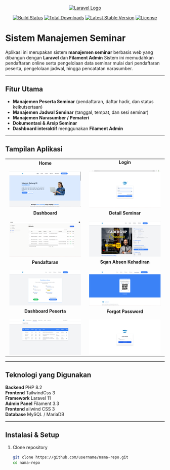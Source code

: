 <p align="center">
  <a href="https://laravel.com" target="_blank">
    <img src="https://raw.githubusercontent.com/laravel/art/master/logo-lockup/5%20SVG/2%20CMYK/1%20Full%20Color/laravel-logolockup-cmyk-red.svg" width="400" alt="Laravel Logo">
  </a>
</p>

<p align="center">
  <a href="https://github.com/laravel/framework/actions"><img src="https://github.com/laravel/framework/workflows/tests/badge.svg" alt="Build Status"></a>
  <a href="https://packagist.org/packages/laravel/framework"><img src="https://img.shields.io/packagist/dt/laravel/framework" alt="Total Downloads"></a>
 <a href="https://packagist.org/packages/laravel/framework"><img src="https://img.shields.io/packagist/v/laravel/framework" alt="Latest Stable Version"></a>
  <a href="https://packagist.org/packages/laravel/framework"><img src="https://img.shields.io/packagist/l/laravel/framework" alt="License"></a>
</p>


# Sistem Manajemen Seminar

Aplikasi ini merupakan sistem **manajemen seminar** berbasis web yang dibangun dengan **Laravel** dan **Filament Admin** Sistem ini memudahkan pendaftaran online serta pengelolaan data seminar mulai dari pendaftaran peserta, pengelolaan jadwal, hingga pencatatan narasumber.

---

## Fitur Utama

- **Manajemen Peserta Seminar** (pendaftaran, daftar hadir, dan status keikutsertaan)
- **Manajemen Jadwal Seminar** (tanggal, tempat, dan sesi seminar)
- **Manajemen Narasumber / Pemateri**
- **Dokumentasi & Arsip Seminar**
- **Dashboard interaktif** menggunakan **Filament Admin**

---

## Tampilan Aplikasi

<table align="center">
  <tr>
    <td align="center" width="50%">
      <strong>Home</strong><br><br>
      <img src="./github/home.jpg" width="95%" alt="Home">
    </td>
    <td align="center" width="50%">
      <strong>Login</strong><br><br>
      <img src="./github/login.PNG" width="95%" alt="Login">
    </td>
  </tr>
  <tr>
    <td align="center" width="50%">
      <strong>Dashboard</strong><br><br>
      <img src="./github/dashboard.jpg" width="95%" alt="Dashboard">
    </td>
    <td align="center" width="50%">
      <strong>Detail Seminar</strong><br><br>
      <img src="./github/seminar.PNG" width="95%" alt="Detail Seminar">
    </td>
  </tr>
  <tr>
    <td align="center" width="50%">
      <strong>Pendaftaran</strong><br><br>
      <img src="./github/pendaftaran.PNG" width="95%" alt="Pendaftaran">
    </td>
    <td align="center" width="50%">
      <strong>Sqan Absen Kehadiran</strong><br><br>
      <img src="./github/absen.jpg" width="95%" alt="Pendaftaran">
    </td>
  </tr>
  <tr>
    <td align="center" width="50%">
      <strong>Dashboard Peserta</strong><br><br>
      <img src="./github/dahsboard-peserta.png" width="95%" alt="Pendaftaran">
    </td>
    <td align="center" width="50%">
      <strong>Forgot Password</strong><br><br>
      <img src="./github/forgotPassword.png" width="95%" alt="Pendaftaran">
    </td>
  </tr>
</table>


---


## Teknologi yang Digunakan

**Backend**      PHP 8.2           
**Frontend**     TailwindCss 3           
**Framework**    Laravel 11        
**Admin Panel**  Filament 3.3      
**Frontend**     ailwind CSS 3    
**Database**     MySQL / MariaDB   

---

##  Instalasi & Setup

1. Clone repository
    ```bash
    git clone https://github.com/username/nama-repo.git
    cd nama-repo
    ```
